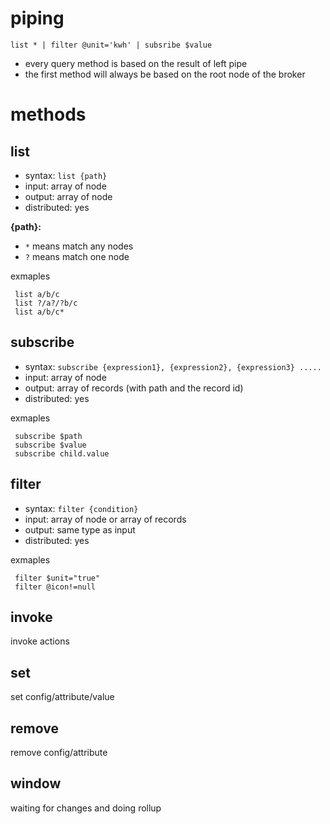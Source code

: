 # piping

`list * | filter @unit='kwh' | subsribe $value`

 * every query method is based on the result of left pipe
 * the first method will always be based on the root node of the broker
 
# methods

## list
 * syntax: `list {path}`
 * input:  array of node
 * output: array of node
 * distributed: yes

**{path}:**
 * `*` means match any nodes
 * `?` means match one node

 exmaples
```
 list a/b/c
 list ?/a?/?b/c
 list a/b/c*
```

## subscribe
 * syntax: `subscribe {expression1}, {expression2}, {expression3} .....`
 * input:  array of node
 * output: array of records (with path and the record id)
 * distributed: yes

 exmaples
```
 subscribe $path
 subscribe $value
 subscribe child.value
```

## filter
 * syntax: `filter {condition}`
 * input:  array of node or array of records
 * output: same type as input
 * distributed: yes

 exmaples
```
 filter $unit="true"
 filter @icon!=null
```


## invoke
invoke actions

## set
set config/attribute/value

## remove
remove config/attribute

## window
 waiting for changes and doing rollup